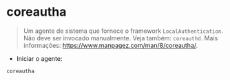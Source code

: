 # coreautha

> Um agente de sistema que fornece o framework `LocalAuthentication`.
> Não deve ser invocado manualmente. Veja também: `coreauthd`.
> Mais informações: <https://www.manpagez.com/man/8/coreautha/>.

- Iniciar o agente:

`coreautha`
